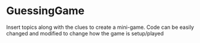 # GuessingGame
Insert topics along with the clues to create a mini-game. Code can be easily changed and modified to change how the game is setup/played

